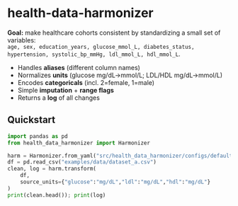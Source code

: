 # health-data-harmonizer

**Goal:** make healthcare cohorts consistent by standardizing a small set of variables:  
`age, sex, education_years, glucose_mmol_L, diabetes_status, hypertension, systolic_bp_mmHg, ldl_mmol_L, hdl_mmol_L`.

- Handles **aliases** (different column names)
- Normalizes **units** (glucose mg/dL→mmol/L; LDL/HDL mg/dL→mmol/L)
- Encodes **categoricals** (incl. 2=female, 1=male)
- Simple **imputation** + **range flags**
- Returns a **log** of all changes

## Quickstart
```python
import pandas as pd
from health_data_harmonizer import Harmonizer

harm = Harmonizer.from_yaml("src/health_data_harmonizer/configs/default.yaml")
df = pd.read_csv("examples/data/dataset_a.csv")
clean, log = harm.transform(
    df,
    source_units={"glucose":"mg/dL","ldl":"mg/dL","hdl":"mg/dL"}
)
print(clean.head()); print(log)
```

